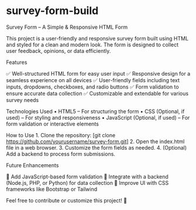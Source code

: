 # survey-form-build
Survey Form – A Simple & Responsive HTML Form

This project is a user-friendly and responsive survey form built using HTML and styled for a clean and modern look. The form is designed to collect user feedback, opinions, or data efficiently.

Features

✅ Well-structured HTML form for easy user input
✅ Responsive design for a seamless experience on all devices
✅ User-friendly fields including text inputs, dropdowns, checkboxes, and radio buttons
✅ Form validation to ensure accurate data collection
✅ Customizable and extendable for various survey needs

Technologies Used
	•	HTML5 – For structuring the form
	•	CSS (Optional, if used) – For styling and responsiveness
	•	JavaScript (Optional, if used) – For form validation or interactive elements

How to Use
	1.	Clone the repository:
 [git clone https://github.com/yourusername/survey-form.git]
 	2.	Open the index.html file in a web browser.
	3.	Customize the form fields as needed.
	4.	(Optional) Add a backend to process form submissions.

Future Enhancements

🔹 Add JavaScript-based form validation
🔹 Integrate with a backend (Node.js, PHP, or Python) for data collection
🔹 Improve UI with CSS frameworks like Bootstrap or Tailwind

Feel free to contribute or customize this project! 🚀
